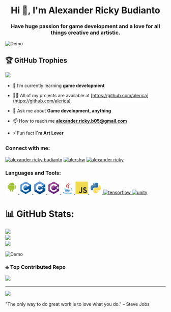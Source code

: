 <h1 align="center">Hi 👋, I'm Alexander Ricky Budianto</h1>
<h3 align="center">Have huge passion for game development and a love for all things creative and artistic.</h3>

![Demo](https://64.media.tumblr.com/86c13dec7f8bdc6a0fdea4cfb1255a63/tumblr_oxbl59aOqp1rv33k2o9_1280.gif)

## 🏆 GitHub Trophies
![](https://github-profile-trophy.vercel.app/?username=alerica&theme=tokyonight&no-frame=false&no-bg=true&margin-w=4)

- 🌱 I’m currently learning **game development**

- 👨‍💻 All of my projects are available at [https://github.com/alerica](https://github.com/alerica)

- 💬 Ask me about **Game development, anything**

- 📫 How to reach me **alexander.ricky.b05@gmail.com**

- ⚡ Fun fact **I`m Art Lover**

<h3 align="left">Connect with me:</h3>
<p align="left">
<a href="https://linkedin.com/in/alexander ricky budianto" target="blank"><img align="center" src="https://raw.githubusercontent.com/rahuldkjain/github-profile-readme-generator/master/src/images/icons/Social/linked-in-alt.svg" alt="alexander ricky budianto" height="30" width="40" /></a>
<a href="https://codeforces.com/profile/alershw" target="blank"><img align="center" src="https://raw.githubusercontent.com/rahuldkjain/github-profile-readme-generator/master/src/images/icons/Social/codeforces.svg" alt="alershw" height="30" width="40" /></a>
<a href="https://www.leetcode.com/alexander ricky" target="blank"><img align="center" src="https://raw.githubusercontent.com/rahuldkjain/github-profile-readme-generator/master/src/images/icons/Social/leet-code.svg" alt="alexander ricky" height="30" width="40" /></a>
</p>

<h3 align="left">Languages and Tools:</h3>
<p align="left"> <a href="https://developer.android.com" target="_blank" rel="noreferrer"> <img src="https://raw.githubusercontent.com/devicons/devicon/master/icons/android/android-original-wordmark.svg" alt="android" width="40" height="40"/> </a> <a href="https://www.cprogramming.com/" target="_blank" rel="noreferrer"> <img src="https://raw.githubusercontent.com/devicons/devicon/master/icons/c/c-original.svg" alt="c" width="40" height="40"/> </a> <a href="https://www.w3schools.com/cpp/" target="_blank" rel="noreferrer"> <img src="https://raw.githubusercontent.com/devicons/devicon/master/icons/cplusplus/cplusplus-original.svg" alt="cplusplus" width="40" height="40"/> </a> <a href="https://www.w3schools.com/cs/" target="_blank" rel="noreferrer"> <img src="https://raw.githubusercontent.com/devicons/devicon/master/icons/csharp/csharp-original.svg" alt="csharp" width="40" height="40"/> </a> <a href="https://www.java.com" target="_blank" rel="noreferrer"> <img src="https://raw.githubusercontent.com/devicons/devicon/master/icons/java/java-original.svg" alt="java" width="40" height="40"/> </a> <a href="https://developer.mozilla.org/en-US/docs/Web/JavaScript" target="_blank" rel="noreferrer"> <img src="https://raw.githubusercontent.com/devicons/devicon/master/icons/javascript/javascript-original.svg" alt="javascript" width="40" height="40"/> </a> <a href="https://www.python.org" target="_blank" rel="noreferrer"> <img src="https://raw.githubusercontent.com/devicons/devicon/master/icons/python/python-original.svg" alt="python" width="40" height="40"/> </a> <a href="https://www.tensorflow.org" target="_blank" rel="noreferrer"> <img src="https://www.vectorlogo.zone/logos/tensorflow/tensorflow-icon.svg" alt="tensorflow" width="40" height="40"/> </a> <a href="https://unity.com/" target="_blank" rel="noreferrer"> <img src="https://www.vectorlogo.zone/logos/unity3d/unity3d-icon.svg" alt="unity" width="40" height="40"/> </a> </p>

# 📊 GitHub Stats:
![](https://github-readme-stats.vercel.app/api?username=alerica&theme=midnight-purple&hide_border=false&include_all_commits=false&count_private=false)<br/>
![](https://github-readme-streak-stats.herokuapp.com/?user=alerica&theme=midnight-purple&hide_border=false)<br/>
![](https://github-readme-stats.vercel.app/api/top-langs/?username=alerica&theme=midnight-purple&hide_border=false&include_all_commits=false&count_private=false&layout=compact)

![Demo](https://i.pinimg.com/originals/02/fe/62/02fe627668f0f9b589ad1d3b01ac6000.gif)

### 🔝 Top Contributed Repo
![](https://github-contributor-stats.vercel.app/api?username=alerica&limit=5&theme=tokyonight&combine_all_yearly_contributions=true)

---
[![](https://visitcount.itsvg.in/api?id=alerica&icon=0&color=0)](https://visitcount.itsvg.in)

"The only way to do great work is to love what you do." – Steve Jobs
